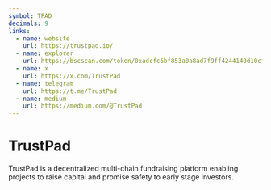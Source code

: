 ```yaml
---
symbol: TPAD
decimals: 9
links:
  - name: website
    url: https://trustpad.io/
  - name: explorer
    url: https://bscscan.com/token/0xadcfc6bf853a0a8ad7f9ff4244140d10cf01363c
  - name: x
    url: https://x.com/TrustPad
  - name: telegram
    url: https://t.me/TrustPad
  - name: medium
    url: https://medium.com/@TrustPad
---
```


# TrustPad

TrustPad is a decentralized multi-chain fundraising platform enabling projects to raise capital and promise safety to early stage investors.
